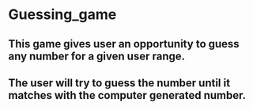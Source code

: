 # Guessing_game
## This game gives user an opportunity to guess any number for a given user range.
## The user will try to guess the number until it matches with the computer generated number.
